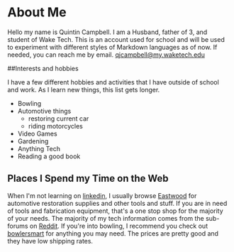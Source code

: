 # About Me

Hello my name is Quintin Campbell. I am a Husband, father of 3, and student of Wake Tech. This is an account used for school and will be used to experiment with different styles of Markdown languages as of now. If needed, you can reach me by email. qjcampbell@my.waketech.edu

##Interests and hobbies

I have a few different  hobbies and activities that I have outside of school and work. As I learn new things, this list gets longer.
* Bowling
* Automotive things
	* restoring current car
	* riding motorcycles
* Video Games
* Gardening
* Anything Tech
* Reading a good book

## Places I Spend my Time on the Web

When I'm not learning on [linkedin](www.linkedin.com/learning), I usually browse [Eastwood](www.eastwood.com) for automotive restoration supplies and other tools and stuff. If you are in need of tools and fabrication equipment, that's a one stop shop for the majority of your needs. The majority of my tech information comes from the sub-forums on [Reddit](www.reddit.com). If you're into bowling, I recommend you check out [bowlersmart](www.bowlersmart.com) for anything you may need. The prices are pretty good and they have low shipping rates.



